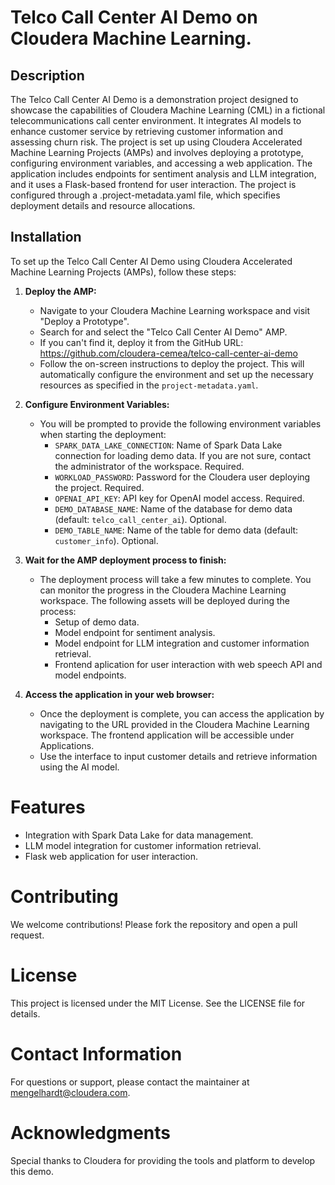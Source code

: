 # Telco Call Center AI Demo on Cloudera Machine Learning.

## Description
The Telco Call Center AI Demo is a demonstration project designed to showcase the capabilities of Cloudera Machine Learning (CML) in a fictional telecommunications call center environment. It integrates AI models to enhance customer service by retrieving customer information and assessing churn risk. The project is set up using Cloudera Accelerated Machine Learning Projects (AMPs) and involves deploying a prototype, configuring environment variables, and accessing a web application. The application includes endpoints for sentiment analysis and LLM integration, and it uses a Flask-based frontend for user interaction. The project is configured through a .project-metadata.yaml file, which specifies deployment details and resource allocations.

## Installation
To set up the Telco Call Center AI Demo using Cloudera Accelerated Machine Learning Projects (AMPs), follow these steps:

1. **Deploy the AMP:**
   - Navigate to your Cloudera Machine Learning workspace and visit "Deploy a Prototype".
   - Search for and select the "Telco Call Center AI Demo" AMP.
   - If you can't find it, deploy it from the GitHub URL: https://github.com/cloudera-cemea/telco-call-center-ai-demo
   - Follow the on-screen instructions to deploy the project. This will automatically configure the environment and set up the necessary resources as specified in the `project-metadata.yaml`.

2. **Configure Environment Variables:**
   - You will be prompted to provide the following environment variables when starting the deployment:
     - `SPARK_DATA_LAKE_CONNECTION`: Name of Spark Data Lake connection for loading demo data. If you are not sure, contact the administrator of the workspace. Required.
     - `WORKLOAD_PASSWORD`: Password for the Cloudera user deploying the project. Required.
     - `OPENAI_API_KEY`: API key for OpenAI model access. Required.
     - `DEMO_DATABASE_NAME`: Name of the database for demo data (default: `telco_call_center_ai`). Optional.
     - `DEMO_TABLE_NAME`: Name of the table for demo data (default: `customer_info`). Optional.

3. **Wait for the AMP deployment process to finish:**
   - The deployment process will take a few minutes to complete. You can monitor the progress in the Cloudera Machine Learning workspace. The following assets will be deployed during the process:
     - Setup of demo data.
     - Model endpoint for sentiment analysis.
     - Model endpoint for LLM integration and customer information retrieval.
     - Frontend aplication for user interaction with web speech API and model endpoints.

4. **Access the application in your web browser:**
    - Once the deployment is complete, you can access the application by navigating to the URL provided in the Cloudera Machine Learning workspace. The frontend application will be accessible under Applications.
    - Use the interface to input customer details and retrieve information using the AI model.

# Features
- Integration with Spark Data Lake for data management.
- LLM model integration for customer information retrieval.
- Flask web application for user interaction.

# Contributing
We welcome contributions! Please fork the repository and open a pull request.

# License
This project is licensed under the MIT License. See the LICENSE file for details.

# Contact Information
For questions or support, please contact the maintainer at mengelhardt@cloudera.com.

# Acknowledgments
Special thanks to Cloudera for providing the tools and platform to develop this demo.
